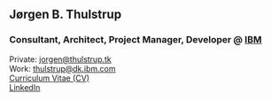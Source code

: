 ## Jørgen B. Thulstrup
### Consultant, Architect, Project Manager, Developer @ [IBM](https://www.ibm.com/dk-da/)
Private: [jorgen@thulstrup.tk](mailto:/jorgen@thulstrup.tk)  
Work: [thulstrup@dk.ibm.com](mailto:/thulstrup@dk.ibm.com)  
[Curriculum Vitae (CV)](Jørgen%20B%20Thulstrup%20IBM%20Consulting%20CV%20-%20English%20short.pdf)  
[LinkedIn](https://www.linkedin.com/in/jthulstrup/)  

